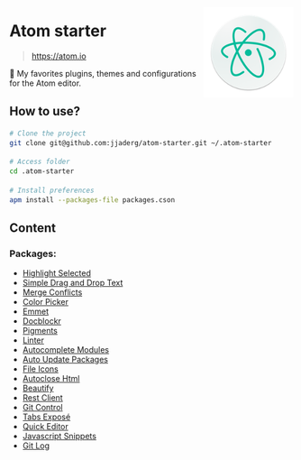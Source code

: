 [<img src="atom.png" align="right" width="160">](https://atom.io)

# Atom starter

> https://atom.io

:rocket: My favorites plugins, themes and configurations for the Atom editor. 
 
## How to use?

```sh
# Clone the project
git clone git@github.com:jjaderg/atom-starter.git ~/.atom-starter

# Access folder
cd .atom-starter

# Install preferences
apm install --packages-file packages.cson
```
## Content

### Packages:

- [Highlight Selected](https://atom.io/packages/highlight-selected)
- [Simple Drag and Drop Text](https://atom.io/packages/simple-drag-drop-text)
- [Merge Conflicts](https://atom.io/packages/merge-conflicts)
- [Color Picker](https://atom.io/packages/color-picker)
- [Emmet](https://atom.io/packages/emmet)
- [Docblockr](https://atom.io/packages/docblockr)
- [Pigments](https://atom.io/packages/pigments)
- [Linter](https://atom.io/packages/linter)
- [Autocomplete Modules](https://atom.io/packages/autocomplete-modules)
- [Auto Update Packages](https://atom.io/packages/auto-update-packages)
- [File Icons](https://atom.io/packages/file-icons)
- [Autoclose Html](https://atom.io/packages/autoclose-html)
- [Beautify](https://atom.io/packages/atom-beautify)
- [Rest Client](https://atom.io/packages/rest-client)
- [Git Control](https://atom.io/packages/git-control)
- [Tabs Exposé](https://atom.io/packages/expose)
- [Quick Editor](https://atom.io/packages/quick-editor)
- [Javascript Snippets](https://atom.io/packages/javascript-snippets)
- [Git Log](https://atom.io/packages/git-log)